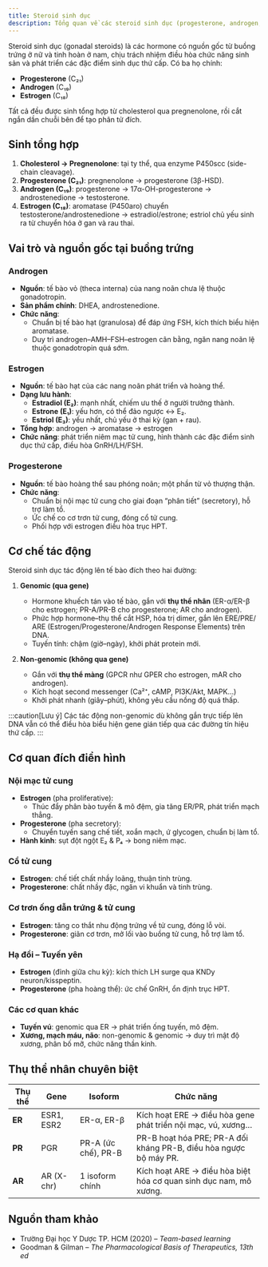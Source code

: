 ```yaml
---
title: Steroid sinh dục
description: Tổng quan về các steroid sinh dục (progesterone, androgen, estrogen): nguồn gốc, sinh tổng hợp, cơ chế tác động và cơ quan đích.
---
```


Steroid sinh dục (gonadal steroids) là các hormone có nguồn gốc từ buồng trứng ở nữ và tinh hoàn ở nam, chịu trách nhiệm điều hòa chức năng sinh sản và phát triển các đặc điểm sinh dục thứ cấp. Có ba họ chính:

- **Progesterone** (C₂₁)  
- **Androgen** (C₁₉)  
- **Estrogen** (C₁₈)  

Tất cả đều được sinh tổng hợp từ cholesterol qua pregnenolone, rồi cắt ngắn dần chuỗi bên để tạo phân tử đích.

## Sinh tổng hợp

1. **Cholesterol → Pregnenolone**: tại ty thể, qua enzyme P450scc (side-chain cleavage).  
2. **Progesterone (C₂₁)**: pregnenolone → progesterone (3β-HSD).  
3. **Androgen (C₁₉)**: progesterone → 17α-OH-progesterone → androstenedione → testosterone.  
4. **Estrogen (C₁₈)**: aromatase (P450aro) chuyển testosterone/androstenedione → estradiol/estrone; estriol chủ yếu sinh ra từ chuyển hóa ở gan và rau thai.

## Vai trò và nguồn gốc tại buồng trứng

### Androgen

- **Nguồn**: tế bào vỏ (theca interna) của nang noãn chưa lệ thuộc gonadotropin.  
- **Sản phẩm chính**: DHEA, androstenedione.  
- **Chức năng**:  
  - Chuẩn bị tế bào hạt (granulosa) để đáp ứng FSH, kích thích biểu hiện aromatase.  
  - Duy trì androgen–AMH–FSH–estrogen cân bằng, ngăn nang noãn lệ thuộc gonadotropin quá sớm.

### Estrogen

- **Nguồn**: tế bào hạt của các nang noãn phát triển và hoàng thể.  
- **Dạng lưu hành**:  
  - **Estradiol (E₂)**: mạnh nhất, chiếm ưu thế ở người trưởng thành.  
  - **Estrone (E₁)**: yếu hơn, có thể đảo ngược ↔ E₂.  
  - **Estriol (E₃)**: yếu nhất, chủ yếu ở thai kỳ (gan + rau).  
- **Tổng hợp**: androgen → aromatase → estrogen  
- **Chức năng**: phát triển niêm mạc tử cung, hình thành các đặc điểm sinh dục thứ cấp, điều hòa GnRH/LH/FSH.

### Progesterone

- **Nguồn**: tế bào hoàng thể sau phóng noãn; một phần từ vỏ thượng thận.  
- **Chức năng**:  
  - Chuẩn bị nội mạc tử cung cho giai đoạn “phân tiết” (secretory), hỗ trợ làm tổ.  
  - Ức chế co cơ trơn tử cung, đóng cổ tử cung.  
  - Phối hợp với estrogen điều hòa trục HPT.

## Cơ chế tác động

Steroid sinh dục tác động lên tế bào đích theo hai đường:

1. **Genomic (qua gene)**  
   - Hormone khuếch tán vào tế bào, gắn với **thụ thể nhân** (ER-α/ER-β cho estrogen; PR-A/PR-B cho progesterone; AR cho androgen).  
   - Phức hợp hormone–thụ thể cắt HSP, hóa trị dimer, gắn lên ERE/​PRE/​ARE (Estrogen/Progesterone/​Androgen Response Elements) trên DNA.  
   - Tuyến tính: chậm (giờ–ngày), khởi phát protein mới.

2. **Non-genomic (không qua gene)**  
   - Gắn với **thụ thể màng** (GPCR như GPER cho estrogen, mAR cho androgen).  
   - Kích hoạt second messenger (Ca²⁺, cAMP, PI3K/Akt, MAPK…)  
   - Khởi phát nhanh (giây–phút), không yêu cầu nồng độ quá thấp.

:::caution[Lưu ý]
Các tác động non-genomic dù không gắn trực tiếp lên DNA vẫn có thể điều hòa biểu hiện gene gián tiếp qua các đường tín hiệu thứ cấp.
:::

## Cơ quan đích điển hình

### Nội mạc tử cung

- **Estrogen** (pha proliferative):  
  - Thúc đẩy phân bào tuyến & mô đệm, gia tăng ER/PR, phát triển mạch thẳng.  
- **Progesterone** (pha secretory):  
  - Chuyển tuyến sang chế tiết, xoắn mạch, ứ glycogen, chuẩn bị làm tổ.  
- **Hành kinh**: sụt đột ngột E₂ & P₄ → bong niêm mạc.

### Cổ tử cung

- **Estrogen**: chế tiết chất nhầy loãng, thuận tinh trùng.  
- **Progesterone**: chất nhầy đặc, ngăn vi khuẩn và tinh trùng.

### Cơ trơn ống dẫn trứng & tử cung

- **Estrogen**: tăng co thắt nhu động trứng về tử cung, đóng lỗ vòi.  
- **Progesterone**: giãn cơ trơn, mở lối vào buồng tử cung, hỗ trợ làm tổ.

### Hạ đồi – Tuyến yên

- **Estrogen** (đỉnh giữa chu kỳ): kích thích LH surge qua KNDy neuron/kisspeptin.  
- **Progesterone** (pha hoàng thể): ức chế GnRH, ổn định trục HPT.

### Các cơ quan khác

- **Tuyến vú**: genomic qua ER → phát triển ống tuyến, mô đệm.  
- **Xương, mạch máu, não**: non-genomic & genomic → duy trì mật độ xương, phân bố mỡ, chức năng thần kinh.

## Thụ thể nhân chuyên biệt

| Thụ thể | Gene    | Isoform        | Chức năng                                                      |
| ----------- | ----------- | ------------------ | ------------------------------------------------------------------ |
| **ER**          | ESR1, ESR2  | ER-α, ER-β         | Kích hoạt ERE → điều hòa gene phát triển nội mạc, vú, xương…      |
| **PR**          | PGR         | PR-A (ức chế), PR-B | PR-B hoạt hóa PRE; PR-A đối kháng PR-B, điều hòa ngược bộ máy PR. |
| **AR**          | AR (X-chr)  | 1 isoform chính    | Kích hoạt ARE → điều hòa biệt hóa cơ quan sinh dục nam, mô xương. |

## Nguồn tham khảo

- Trường Đại học Y Dược TP. HCM (2020) – _Team-based learning_  
- Goodman & Gilman – _The Pharmacological Basis of Therapeutics, 13th ed_
